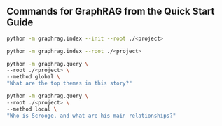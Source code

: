 


## Commands for GraphRAG from the Quick Start Guide

```bash
python -m graphrag.index --init --root ./<project>

python -m graphrag.index --root ./<project>

python -m graphrag.query \
--root ./<project> \
--method global \
"What are the top themes in this story?"

python -m graphrag.query \
--root ./<project> \
--method local \
"Who is Scrooge, and what are his main relationships?"
```